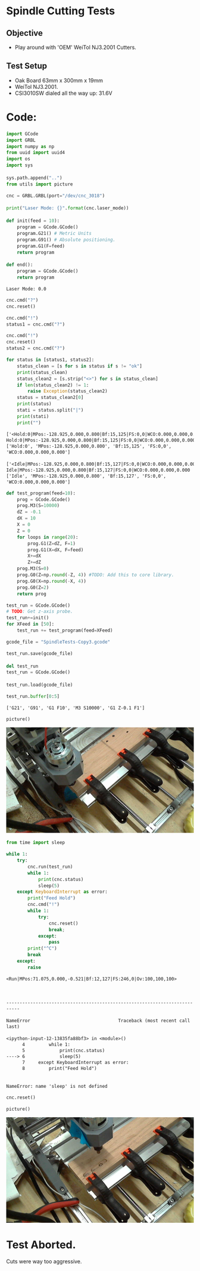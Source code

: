 
# Spindle Cutting Tests

## Objective
- Play around with 'OEM' WeiTol NJ3.2001 Cutters.

## Test Setup

- Oak Board 63mm x 300mm x 19mm
- WeiTol NJ3.2001.
- CSI3010SW dialed all the way up: 31.6V

# Code:


```python
import GCode
import GRBL
import numpy as np
from uuid import uuid4
import os
import sys

sys.path.append("..")
from utils import picture
```


```python
cnc = GRBL.GRBL(port="/dev/cnc_3018")

print("Laser Mode: {}".format(cnc.laser_mode))

def init(feed = 10):
    program = GCode.GCode()
    program.G21() # Metric Units
    program.G91() # Absolute positioning.
    program.G1(F=feed) 
    return program

def end():
    program = GCode.GCode()
    return program
```

    Laser Mode: 0.0



```python
cnc.cmd("?")
cnc.reset()
```


```python
cnc.cmd("!")
status1 = cnc.cmd("?")
```


```python
cnc.cmd("!")
cnc.reset()
status2 = cnc.cmd("?")
```


```python
for status in [status1, status2]:
    status_clean = [s for s in status if s != "ok"]
    print(status_clean)
    status_clean2 = [s.strip("<>") for s in status_clean]
    if len(status_clean2) != 1:
        raise Exception(status_clean2)
    status = status_clean2[0]
    print(status)
    stati = status.split("|")
    print(stati)
    print("")
```

    ['<Hold:0|MPos:-128.925,0.000,0.800|Bf:15,125|FS:0,0|WCO:0.000,0.000,0.000>']
    Hold:0|MPos:-128.925,0.000,0.800|Bf:15,125|FS:0,0|WCO:0.000,0.000,0.000
    ['Hold:0', 'MPos:-128.925,0.000,0.800', 'Bf:15,125', 'FS:0,0', 'WCO:0.000,0.000,0.000']
    
    ['<Idle|MPos:-128.925,0.000,0.800|Bf:15,127|FS:0,0|WCO:0.000,0.000,0.000>']
    Idle|MPos:-128.925,0.000,0.800|Bf:15,127|FS:0,0|WCO:0.000,0.000,0.000
    ['Idle', 'MPos:-128.925,0.000,0.800', 'Bf:15,127', 'FS:0,0', 'WCO:0.000,0.000,0.000']
    



```python
def test_program(feed=10):
    prog = GCode.GCode()
    prog.M3(S=10000)
    dZ = -0.1
    dX = 10
    X = 0
    Z = 0
    for loops in range(20):
        prog.G1(Z=dZ, F=1)
        prog.G1(X=dX, F=feed)
        X+=dX
        Z+=dZ
    prog.M3(S=0)
    prog.G0(Z=np.round(-Z, 4)) #TODO: Add this to core library.
    prog.G0(X=np.round(-X, 4))
    prog.G0(Z=2)
    return prog
```


```python
test_run = GCode.GCode()
# TODO: Get z-axis probe.
test_run+=init()
for XFeed in [50]:
    test_run += test_program(feed=XFeed)
```


```python
gcode_file = "SpindleTests-Copy3.gcode"
```


```python
test_run.save(gcode_file)

del test_run
test_run = GCode.GCode()

test_run.load(gcode_file)
```


```python
test_run.buffer[0:5]
```




    ['G21', 'G91', 'G1 F10', 'M3 S10000', 'G1 Z-0.1 F1']




```python
picture()
```


![jpeg](SpindleTests-Copy3_files/SpindleTests-Copy3_14_0.jpeg)



```python
from time import sleep
```


```python
while 1:
    try:
        cnc.run(test_run)
        while 1:
            print(cnc.status)
            sleep(5)
    except KeyboardInterrupt as error:
        print("Feed Hold")
        cnc.cmd("!")
        while 1:
            try:
                cnc.reset()
                break;
            except:
                pass
        print("^C")
        break
    except:
        raise
```

    <Run|MPos:71.075,0.000,-0.521|Bf:12,127|FS:246,0|Ov:100,100,100>



    ---------------------------------------------------------------------------

    NameError                                 Traceback (most recent call last)

    <ipython-input-12-13835fa88bf3> in <module>()
          4         while 1:
          5             print(cnc.status)
    ----> 6             sleep(5)
          7     except KeyboardInterrupt as error:
          8         print("Feed Hold")


    NameError: name 'sleep' is not defined



```python
cnc.reset()
```


```python
picture()
```


![jpeg](SpindleTests-Copy3_files/SpindleTests-Copy3_18_0.jpeg)


# Test Aborted.

Cuts were way too aggressive.
